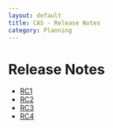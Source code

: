 ```yaml
---
layout: default
title: CAS - Release Notes
category: Planning
---
```


# Release Notes

- [RC1](RC1.html)
- [RC2](RC2.html)
- [RC3](RC3.html)
- [RC4](RC4.html)
